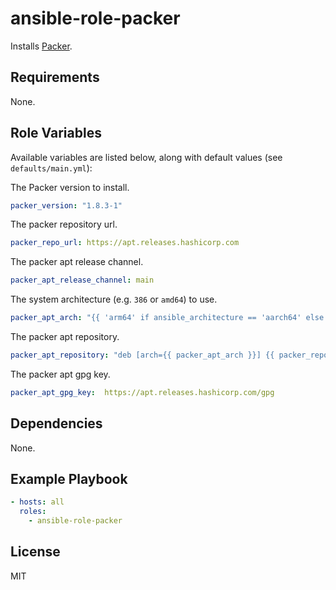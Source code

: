 # ansible-role-packer

Installs [Packer](https://www.packer.io).

## Requirements

None.

## Role Variables

Available variables are listed below, along with default values (see `defaults/main.yml`):

The Packer version to install.

```YAML
packer_version: "1.8.3-1"
```

The packer repository url.

```YAML
packer_repo_url: https://apt.releases.hashicorp.com
```

The packer apt release channel.

```YAML
packer_apt_release_channel: main
```

The system architecture (e.g. `386` or `amd64`) to use.

```YAML
packer_apt_arch: "{{ 'arm64' if ansible_architecture == 'aarch64' else 'amd64' }}"
```

The packer apt repository.

```YAML
packer_apt_repository: "deb [arch={{ packer_apt_arch }}] {{ packer_repo_url }} {{ ansible_distribution_release }} {{ packer_apt_release_channel }}"
```

The packer apt gpg key.

```YAML
packer_apt_gpg_key:  https://apt.releases.hashicorp.com/gpg
```

## Dependencies

None.

## Example Playbook

```yml
- hosts: all
  roles:
    - ansible-role-packer
```

## License

MIT
